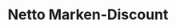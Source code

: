 ---
title: "Netto Marken-Discount"
url: /duesseldorf/netto-marken-discount-heyestrasse/
shop: Supermarkt
---